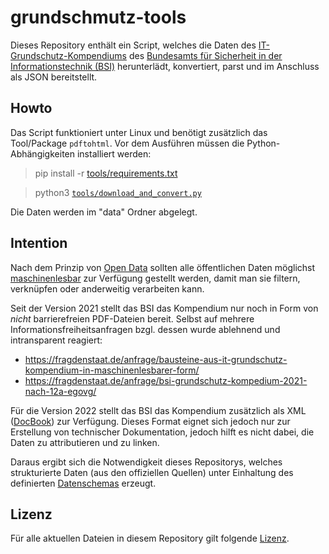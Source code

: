 # grundschmutz-tools

Dieses Repository enthält ein Script, welches die Daten des [IT-Grundschutz-Kompendiums](https://www.bsi.bund.de/DE/Themen/Unternehmen-und-Organisationen/Standards-und-Zertifizierung/IT-Grundschutz/IT-Grundschutz-Kompendium/it-grundschutz-kompendium_node.html) des [Bundesamts für Sicherheit in der Informationstechnik (BSI)](https://www.bsi.bund.de/) herunterlädt, konvertiert, parst und im Anschluss als JSON bereitstellt.

## Howto

Das Script funktioniert unter Linux und benötigt zusätzlich das Tool/Package ```pdftohtml```.
Vor dem Ausführen müssen die Python-Abhängigkeiten installiert werden:
> pip install -r [tools/requirements.txt](tools/requirements.txt)

> python3 [```tools/download_and_convert.py```](tools/download_and_convert.py)

Die Daten werden im "data" Ordner abgelegt.

## Intention

Nach dem Prinzip von [Open Data](https://de.wikipedia.org/wiki/Open_Data) sollten alle öffentlichen Daten möglichst [maschinenlesbar](https://en.wikipedia.org/wiki/Machine-readable_data) zur Verfügung gestellt werden, damit man sie filtern, verknüpfen oder anderweitig verarbeiten kann.

Seit der Version 2021 stellt das BSI das Kompendium nur noch in Form von *nicht* barrierefreien PDF-Dateien bereit.
Selbst auf mehrere Informationsfreiheitsanfragen bzgl. dessen wurde ablehnend und intransparent reagiert:
- https://fragdenstaat.de/anfrage/bausteine-aus-it-grundschutz-kompendium-in-maschinenlesbarer-form/
- https://fragdenstaat.de/anfrage/bsi-grundschutz-kompedium-2021-nach-12a-egovg/

Für die Version 2022 stellt das BSI das Kompendium zusätzlich als XML ([DocBook](https://en.wikipedia.org/wiki/DocBook)) zur Verfügung.
Dieses Format eignet sich jedoch nur zur Erstellung von technischer Dokumentation, jedoch hilft es nicht dabei, die Daten zu attributieren und zu linken.

Daraus ergibt sich die Notwendigkeit dieses Repositorys, welches strukturierte Daten (aus den offiziellen Quellen) unter Einhaltung des definierten [Datenschemas](schema) erzeugt.

## Lizenz

Für alle aktuellen Dateien in diesem Repository gilt folgende [Lizenz](LICENSE).
